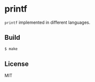 # printf

`printf` implemented in different languages.

## Build

```bash
$ make
```

## License

MIT
